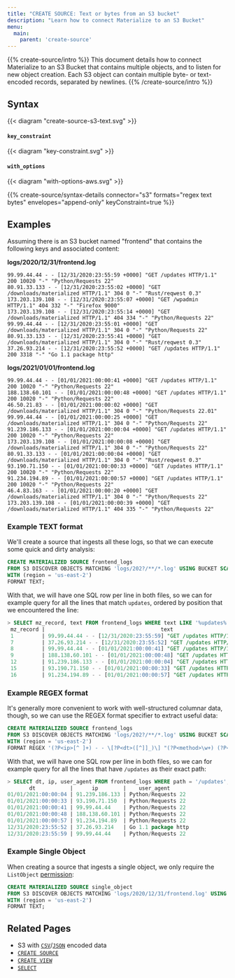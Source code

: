 ```yaml
---
title: "CREATE SOURCE: Text or bytes from an S3 bucket"
description: "Learn how to connect Materialize to an S3 Bucket"
menu:
  main:
    parent: 'create-source'
---
```

{{% create-source/intro %}}
This document details how to connect Materialize to an S3 Bucket that contains
multiple objects, and to listen for new object creation. Each S3 object can
contain multiple byte- or text-encoded records, separated by newlines.
{{% /create-source/intro %}}

## Syntax

{{< diagram "create-source-s3-text.svg" >}}

#### `key_constraint`

{{< diagram "key-constraint.svg" >}}

#### `with_options`

{{< diagram "with-options-aws.svg" >}}

{{% create-source/syntax-details connector="s3" formats="regex text bytes" envelopes="append-only" keyConstraint=true %}}

## Examples

Assuming there is an S3 bucket named "frontend" that contains the following keys and associated
content:

**logs/2020/12/31/frontend.log**
```text
99.99.44.44 - - [12/31/2020:23:55:59 +0000] "GET /updates HTTP/1.1" 200 10020 "-" "Python/Requests 22"
80.91.33.133 - - [12/31/2020:23:55:02 +0000] "GET /downloads/materialized HTTP/1.1" 304 0 "-" "Rust/reqwest 0.3"
173.203.139.108 - - [12/31/2020:23:55:07 +0000] "GET /wpadmin HTTP/1.1" 404 332 "-" "Firefox 9000"
173.203.139.108 - - [12/31/2020:23:55:14 +0000] "GET /downloads/materialized HTTP/1.1" 404 334 "-" "Python/Requests 22"
99.99.44.44 - - [12/31/2020:23:55:01 +0000] "GET /downloads/materialized HTTP/1.1" 304 0 "-" "Python/Requests 22"
80.91.33.133 - - [12/31/2020:23:55:41 +0000] "GET /downloads/materialized HTTP/1.1" 304 0 "-" "Rust/reqwest 0.3"
37.26.93.214 - - [12/31/2020:23:55:52 +0000] "GET /updates HTTP/1.1" 200 3318 "-" "Go 1.1 package http"
```

**logs/2021/01/01/frontend.log**
```text
99.99.44.44 - - [01/01/2021:00:00:41 +0000] "GET /updates HTTP/1.1" 200 10020 "-" "Python/Requests 22"
188.138.60.101 - - [01/01/2021:00:00:48 +0000] "GET /updates HTTP/1.1" 200 10020 "-" "Python/Requests 22"
46.50.21.83 - - [01/01/2021:00:00:02 +0000] "GET /downloads/materialized HTTP/1.1" 304 0 "-" "Python/Requests 22.01"
99.99.44.44 - - [01/01/2021:00:00:25 +0000] "GET /downloads/materialized HTTP/1.1" 304 0 "-" "Python/Requests 22"
91.239.186.133 - - [01/01/2021:00:00:04 +0000] "GET /updates HTTP/1.1" 200 10020 "-" "Python/Requests 22"
173.203.139.108 - - [01/01/2021:00:00:08 +0000] "GET /downloads/materialized HTTP/1.1" 304 0 "-" "Python/Requests 22"
80.91.33.133 - - [01/01/2021:00:00:04 +0000] "GET /downloads/materialized HTTP/1.1" 304 0 "-" "Rust/reqwest 0.3"
93.190.71.150 - - [01/01/2021:00:00:33 +0000] "GET /updates HTTP/1.1" 200 10020 "-" "Python/Requests 22"
91.234.194.89 - - [01/01/2021:00:00:57 +0000] "GET /updates HTTP/1.1" 200 10020 "-" "Python/Requests 22"
46.4.83.163 - - [01/01/2021:00:00:20 +0000] "GET /downloads/materialized HTTP/1.1" 304 0 "-" "Python/Requests 22"
173.203.139.108 - - [01/01/2021:00:00:39 +0000] "GET /downloads/materialized HTTP/1.1" 404 335 "-" "Python/Requests 22"
```

### Example TEXT format

We'll create a source that ingests all these logs, so that we can execute some
quick and dirty analysis:

```sql
CREATE MATERIALIZED SOURCE frontend_logs
FROM S3 DISCOVER OBJECTS MATCHING 'logs/202?/**/*.log' USING BUCKET SCAN 'frontend'
WITH (region = 'us-east-2')
FORMAT TEXT;
```

With that, we will have one SQL row per line in both files, so we can for example query
for all the lines that match `updates`, ordered by position that we encountered the line:

```sql
> SELECT mz_record, text FROM frontend_logs WHERE text LIKE '%updates%' ORDER BY mz_record;
 mz_record |                                     text
 1         | 99.99.44.44 - - [12/31/2020:23:55:59] "GET /updates HTTP/1.1" 200 10020 "-" "Python/Requests_22"
 7         | 37.26.93.214 - - [12/31/2020:23:55:52] "GET /updates HTTP/1.1" 200 3318 "-" "Go_1.1_package_http"
 8         | 99.99.44.44 - - [01/01/2021:00:00:41] "GET /updates HTTP/1.1" 200 10020 "-" "Python/Requests_22"
 9         | 188.138.60.101 - - [01/01/2021:00:00:48] "GET /updates HTTP/1.1" 200 10020 "-" "Python/Requests_22"
 12        | 91.239.186.133 - - [01/01/2021:00:00:04] "GET /updates HTTP/1.1" 200 10020 "-" "Python/Requests_22"
 15        | 93.190.71.150 - - [01/01/2021:00:00:33] "GET /updates HTTP/1.1" 200 10020 "-" "Python/Requests_22"
 16        | 91.234.194.89 - - [01/01/2021:00:00:57] "GET /updates HTTP/1.1" 200 10020 "-" "Python/Requests_22"
```

### Example REGEX format

It's generally more convenient to work with well-structured columnar data, though, so we
can use the REGEX format specifier to extract useful data:

```sql
CREATE MATERIALIZED SOURCE frontend_logs
FROM S3 DISCOVER OBJECTS MATCHING 'logs/202?/**/*.log' USING BUCKET SCAN 'frontend'
WITH (region = 'us-east-2')
FORMAT REGEX '(?P<ip>[^ ]+) - - \[?P<dt>([^]]_)\] "(?P<method>\w+) (?P<path>[^ ]+)[^"]+" (?P<status>\d+) (?P<content_length>\d+) "-" "(?P<user_agent>[^"]+)"';
```

With that, we will have one SQL row per line in both files, so we can for example query
for all the lines that have `/updates` as their exact path:

```sql
> SELECT dt, ip, user_agent FROM frontend_logs WHERE path = '/updates';
       dt           |      ip        |    user_agent
01/01/2021:00:00:04 | 91.239.186.133 | Python/Requests 22
01/01/2021:00:00:33 | 93.190.71.150  | Python/Requests 22
01/01/2021:00:00:41 | 99.99.44.44    | Python/Requests 22
01/01/2021:00:00:48 | 188.138.60.101 | Python/Requests 22
01/01/2021:00:00:57 | 91.234.194.89  | Python/Requests 22
12/31/2020:23:55:52 | 37.26.93.214   | Go 1.1 package http
12/31/2020:23:55:59 | 99.99.44.44    | Python/Requests 22
```

### Example Single Object

When creating a source that ingests a single object, we only require the `ListObject`
[permission](https://materialize.com/docs/sql/create-source/text-s3/#permissions-required):

```sql
CREATE MATERIALIZED SOURCE single_object
FROM S3 DISCOVER OBJECTS MATCHING 'logs/2020/12/31/frontend.log' USING BUCKET SCAN 'frontend'
WITH (region = 'us-east-2')
FORMAT TEXT;
```


## Related Pages

- S3 with [`CSV`](../csv-s3)/[`JSON`](../json-s3) encoded data
- [`CREATE SOURCE`](../)
- [`CREATE VIEW`](../../create-view)
- [`SELECT`](../../select)
